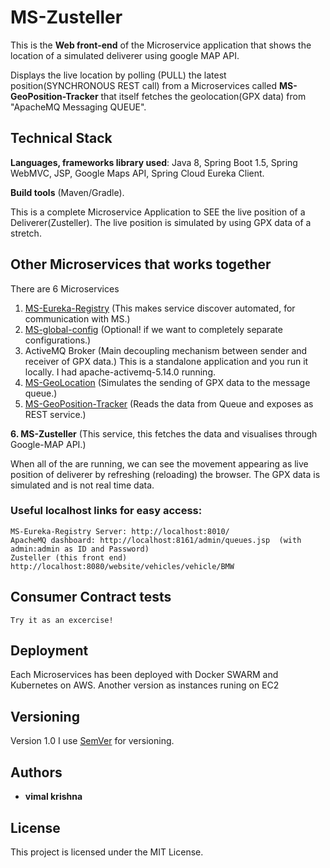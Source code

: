 # MS-Zusteller
This is the **Web front-end** of the Microservice application that shows the location of a simulated deliverer using google MAP API.

Displays the live location by polling (PULL) the latest position(SYNCHRONOUS REST call) from a Microservices called **MS-GeoPosition-Tracker** that itself fetches 
the geolocation(GPX data) from "ApacheMQ Messaging QUEUE".

## Technical Stack
 **Languages, frameworks library used**: Java 8, Spring Boot 1.5, Spring WebMVC, JSP, Google Maps API, Spring Cloud Eureka Client.

 **Build tools** (Maven/Gradle).

This is a complete Microservice Application to SEE the live position of a Deliverer(Zusteller). The live position is simulated by using GPX data of a stretch.


## Other Microservices that works together
There are 6 Microservices
1. [MS-Eureka-Registry](https://github.com/vimalkrishna/MS-Eureka-Registry) (This makes service discover automated, for communication with MS.)
2. [MS-global-config](https://github.com/vimalkrishna/MS-global-config) (Optional! if we want to completely separate configurations.)
3. ActiveMQ Broker (Main decoupling mechanism between sender and receiver of GPX data.) This is a standalone application and you run it locally. I had apache-activemq-5.14.0 running.
4. [MS-GeoLocation](https://github.com/vimalkrishna/MS-GeoLocation) (Simulates the sending of GPX data to the message queue.)
5. [MS-GeoPosition-Tracker](https://github.com/vimalkrishna/MS-GeoPosition-Tracker) (Reads the data from Queue and exposes as REST service.)

**6. MS-Zusteller** (This service, this fetches the data and visualises through Google-MAP API.)

When all of the are running, we can see the movement appearing as live position of deliverer by refreshing (reloading) the browser. The GPX data is simulated and is not real time data.

### Useful localhost links for easy access:

```
MS-Eureka-Registry Server: http://localhost:8010/
ApacheMQ dashboard: http://localhost:8161/admin/queues.jsp  (with admin:admin as ID and Password)
Zusteller (this front end) http://localhost:8080/website/vehicles/vehicle/BMW 
```

## Consumer Contract tests
```
Try it as an excercise!
```
## Deployment

Each Microservices has been deployed with Docker SWARM and Kubernetes on AWS.
Another version as instances runing on EC2

## Versioning

Version 1.0
I use [SemVer](http://semver.org/) for versioning. 


## Authors
* **vimal krishna** 

## License
This project is licensed under the MIT License.
